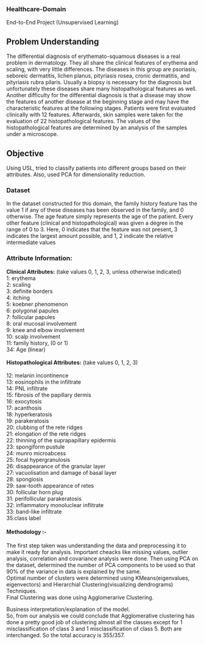 ### Healthcare-Domain
End-to-End Project (Unsupervised Learning)

## Problem Understanding
The differential diagnosis of erythemato-squamous diseases is a real problem in dermatology. They all share the clinical features of erythema and scaling, with very little differences. The diseases in this group are psoriasis, seboreic dermatitis, lichen planus, pityriasis rosea, cronic dermatitis, and pityriasis rubra pilaris. Usually a biopsy is necessary for the diagnosis but unfortunately these diseases share many histopathological features as well. Another difficulty for the differential diagnosis is that a disease may show the features of another disease at the beginning stage and may have the characteristic features at the following stages. Patients were first evaluated clinically with 12 features. Afterwards, skin samples were taken for the evaluation of 22 histopathological features. The values of the histopathological features are determined by an analysis of the samples under a microscope.

## Objective
Using USL, tried to classify patients into different groups based on their attributes. Also, used PCA for dimensionality reduction.

### Dataset
In the dataset constructed for this domain, the family history feature has the value 1 if any of these diseases has been observed in the family, and 0 otherwise. The age feature simply represents the age of the patient. Every other feature (clinical and histopathological) was given a degree in the range of 0 to 3. Here, 0 indicates that the feature was not present, 3 indicates the largest amount possible, and 1, 2 indicate the relative intermediate values

### Attribute Information: 
**Clinical Attributes:** (take values 0, 1, 2, 3, unless otherwise indicated)   <br>
1: erythema <br>
2: scaling <br>
3: definite borders  <br> 
4: itching <br>
5: koebner phenomenon     <br> 
6: polygonal papules <br>
7: follicular papules <br>
8: oral mucosal involvement             <br> 
9: knee and elbow involvement <br>
10: scalp involvement <br>
11: family history, (0 or 1)    <br>
34: Age (linear) <br>
​<br>
**Histopathological Attributes:** (take values 0, 1, 2, 3)  <br>
​<br>
12: melanin incontinence       <br>
13: eosinophils in the infiltrate <br>
14: PNL infiltrate <br>
15: fibrosis of the papillary dermis   <br>
16: exocytosis <br>
17: acanthosis <br>
18: hyperkeratosis <br>
19: parakeratosis <br>
20: clubbing of the rete ridges <br>
21: elongation of the rete ridges <br>
22: thinning of the suprapapillary epidermis             <br> 
23: spongiform pustule <br>
24: munro microabcess <br>
25: focal hypergranulosis             <br>
26: disappearance of the granular layer         <br>
27: vacuolisation and damage of basal layer       <br>
28: spongiosis <br>
29: saw-tooth appearance of retes                  <br>
30: follicular horn plug                  <br>
31: perifollicular parakeratosis           <br>
32: inflammatory monoluclear inflitrate            <br>
33: band-like infiltrate               <br> 
35:class label <br>

#### Methodology :-
The first step taken was understanding the data and preprocessing it to make it ready for analysis. Important cheacks like missing values, outlier analysis, correlation and covariance analysis were done. Then using PCA on the dataset, determined the number of PCA components to be used so that 90% of the variance in data is explained by the same.          <br>
Optimal number of clusters were determined using KMeans(eigenvalues, eigenvectors) and Hierarchial Clustering(visualizing dendrograms) Techniques.  <br>
Final Clustering was done using Agglomerarive Clustering.               <br>

Business interpretation/explanation of the model.           <br>
So, from our analysis we could conclude that Agglomerative clustering has done a pretty good job of clustering almost all the classes except for 1 misclassification of class 3 and 1 misclassification of class 5. Both are interchanged. So the total accuracy is 355/357.
​
